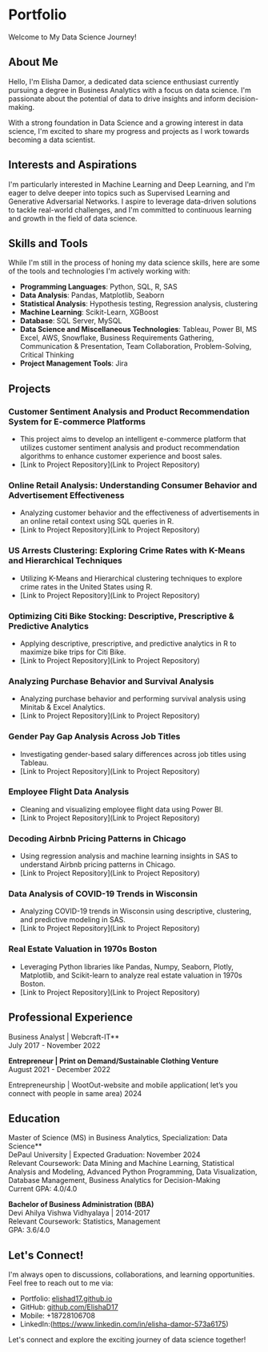 # Portfolio

Welcome to My Data Science Journey!

## About Me
Hello, I'm Elisha Damor, a dedicated data science enthusiast currently pursuing a degree in Business Analytics with a focus on data science. I'm passionate about the potential of data to drive insights and inform decision-making.

With a strong foundation in Data Science and a growing interest in data science, I'm excited to share my progress and projects as I work towards becoming a data scientist.

## Interests and Aspirations
I'm particularly interested in Machine Learning and Deep Learning, and I'm eager to delve deeper into topics such as Supervised Learning and Generative Adversarial Networks. I aspire to leverage data-driven solutions to tackle real-world challenges, and I'm committed to continuous learning and growth in the field of data science.

## Skills and Tools
While I'm still in the process of honing my data science skills, here are some of the tools and technologies I'm actively working with:

- **Programming Languages**: Python, SQL, R, SAS
- **Data Analysis**: Pandas, Matplotlib, Seaborn
- **Statistical Analysis**: Hypothesis testing, Regression analysis, clustering
- **Machine Learning**: Scikit-Learn, XGBoost
- **Database**: SQL Server, MySQL
- **Data Science and Miscellaneous Technologies**: Tableau, Power BI, MS Excel, AWS, Snowflake, Business Requirements Gathering, Communication & Presentation, Team Collaboration, Problem-Solving, Critical Thinking
- **Project Management Tools**: Jira

## Projects

### Customer Sentiment Analysis and Product Recommendation System for E-commerce Platforms

- This project aims to develop an intelligent e-commerce platform that utilizes customer sentiment analysis and product recommendation algorithms to enhance customer experience and boost sales.
- [Link to Project Repository](Link to Project Repository)

### Online Retail Analysis: Understanding Consumer Behavior and Advertisement Effectiveness

- Analyzing customer behavior and the effectiveness of advertisements in an online retail context using SQL queries in R.
- [Link to Project Repository](Link to Project Repository)

### US Arrests Clustering: Exploring Crime Rates with K-Means and Hierarchical Techniques

- Utilizing K-Means and Hierarchical clustering techniques to explore crime rates in the United States using R.
- [Link to Project Repository](Link to Project Repository)

### Optimizing Citi Bike Stocking: Descriptive, Prescriptive & Predictive Analytics

- Applying descriptive, prescriptive, and predictive analytics in R to maximize bike trips for Citi Bike.
- [Link to Project Repository](Link to Project Repository)

### Analyzing Purchase Behavior and Survival Analysis

- Analyzing purchase behavior and performing survival analysis using Minitab & Excel Analytics.
- [Link to Project Repository](Link to Project Repository)

### Gender Pay Gap Analysis Across Job Titles

- Investigating gender-based salary differences across job titles using Tableau.
- [Link to Project Repository](Link to Project Repository)

### Employee Flight Data Analysis

- Cleaning and visualizing employee flight data using Power BI.
- [Link to Project Repository](Link to Project Repository)

### Decoding Airbnb Pricing Patterns in Chicago

- Using regression analysis and machine learning insights in SAS to understand Airbnb pricing patterns in Chicago.
- [Link to Project Repository](Link to Project Repository)

### Data Analysis of COVID-19 Trends in Wisconsin

- Analyzing COVID-19 trends in Wisconsin using descriptive, clustering, and predictive modeling in SAS.
- [Link to Project Repository](Link to Project Repository)

### Real Estate Valuation in 1970s Boston

- Leveraging Python libraries like Pandas, Numpy, Seaborn, Plotly, Matplotlib, and Scikit-learn to analyze real estate valuation in 1970s Boston.
- [Link to Project Repository](Link to Project Repository)

## Professional Experience
Business Analyst | Webcraft-IT**  
July 2017 - November 2022

**Entrepreneur | Print on Demand/Sustainable Clothing Venture**  
August 2021 - December 2022

Entrepreneurship | WootOut-website and mobile application( let’s you connect with people in same area) 
2024

## Education
Master of Science (MS) in Business Analytics, Specialization: Data Science**  
DePaul University | Expected Graduation: November 2024  
Relevant Coursework: Data Mining and Machine Learning, Statistical Analysis and Modeling, Advanced Python Programming, Data Visualization, Database Management, Business Analytics for Decision-Making  
Current GPA: 4.0/4.0

**Bachelor of Business Administration (BBA)**  
Devi Ahilya Vishwa Vidhyalaya | 2014-2017  
Relevant Coursework: Statistics, Management  
GPA: 3.6/4.0

## Let's Connect!
I'm always open to discussions, collaborations, and learning opportunities. Feel free to reach out to me via:

- Portfolio: [elishad17.github.io](https://elishad17.github.io)
- GitHub: [github.com/ElishaD17](https://github.com/ElishaD17)
- Mobile: +18728106708
- LinkedIn:(https://www.linkedin.com/in/elisha-damor-573a6175)

Let's connect and explore the exciting journey of data science together!

